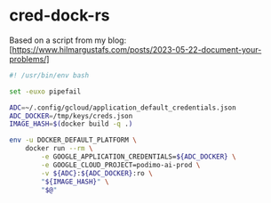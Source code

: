 # cred-dock-rs

Based on a script from my blog: [https://www.hilmargustafs.com/posts/2023-05-22-document-your-problems/]

```bash
#! /usr/bin/env bash

set -euxo pipefail

ADC=~/.config/gcloud/application_default_credentials.json
ADC_DOCKER=/tmp/keys/creds.json
IMAGE_HASH=$(docker build -q .)

env -u DOCKER_DEFAULT_PLATFORM \
    docker run --rm \
        -e GOOGLE_APPLICATION_CREDENTIALS=${ADC_DOCKER} \
        -e GOOGLE_CLOUD_PROJECT=podimo-ai-prod \
        -v ${ADC}:${ADC_DOCKER}:ro \
        "${IMAGE_HASH}" \
        "$@"
```
